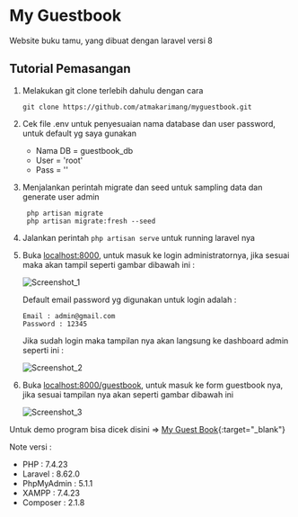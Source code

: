# My Guestbook

Website buku tamu, yang dibuat dengan laravel versi 8

## Tutorial Pemasangan

1. Melakukan git clone terlebih dahulu dengan cara 
   ```
   git clone https://github.com/atmakarimang/myguestbook.git
   ``` 
2. Cek file .env untuk penyesuaian nama database dan user password, untuk default yg saya gunakan
    * Nama DB = guestbook_db
    * User = 'root'
    * Pass = ''
3. Menjalankan perintah migrate dan seed untuk sampling data dan generate user admin
   ```
    php artisan migrate
    php artisan migrate:fresh --seed
   ```
4. Jalankan perintah ``` php artisan serve ``` untuk running laravel nya
6. Buka [localhost:8000](http://localhost:8000), untuk masuk ke login administratornya, jika sesuai maka akan tampil seperti gambar dibawah ini :

   ![Screenshot_1](https://user-images.githubusercontent.com/91459125/135788827-b28179a8-ad25-482c-9442-cddde27918d0.png)
   
   Default email password yg digunakan untuk login adalah :
   ```
   Email : admin@gmail.com
   Password : 12345
   ```
   Jika sudah login maka tampilan nya akan langsung ke dashboard admin seperti ini :
   
   ![Screenshot_2](https://user-images.githubusercontent.com/91459125/135789319-933fb910-dcd3-4fed-95e8-b48d37f190dc.png)
   
6. Buka [localhost:8000/guestbook](http://localhost:8000/guestbook), untuk masuk ke form guestbook nya, jika sesuai tampilan nya akan seperti gambar dibawah ini

   ![Screenshot_3](https://user-images.githubusercontent.com/91459125/135788704-d8ca9331-92a8-41aa-a854-964d60075331.png)
   
Untuk demo program bisa dicek disini => [My Guest Book](https://myguestbooks.000webhostapp.com/){:target="_blank"}

Note versi :
* PHP : 7.4.23
* Laravel : 8.62.0
* PhpMyAdmin : 5.1.1
* XAMPP : 7.4.23
* Composer : 2.1.8
